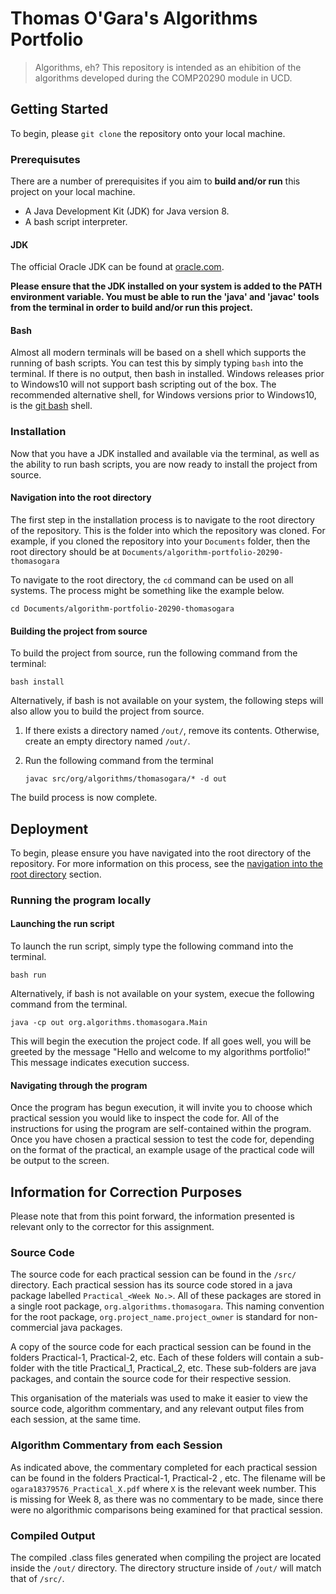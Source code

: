 # Thomas O'Gara's Algorithms Portfolio
> Algorithms, eh?
> This repository is intended as an ehibition of the algorithms developed during the COMP20290 module in UCD.

## Getting Started
To begin, please `git clone` the repository onto your local machine.

### Prerequisutes
There are a number of prerequisites if you aim to **build and/or run** this project on your local machine.
 
 * A Java Development Kit (JDK) for Java version 8.
 * A bash script interpreter.

#### JDK 
The official Oracle JDK can be found at [oracle.com](https://www.oracle.com/java/technologies/javase-jdk8-downloads.html).
  
**Please ensure that the JDK installed on your system is added to the PATH environment variable.
You must be able to run the 'java' and 'javac' tools from the terminal in order to build and/or run this project.**

#### Bash
Almost all modern terminals will be based on a shell which supports the running of bash scripts. You can test this by simply typing `bash` into the terminal. If there is no output, then bash in installed. Windows releases prior to Windows10 will not support bash scripting out of the box. The recommended alternative shell, for Windows versions prior to Windows10, is the [git bash](https://gitforwindows.org/) shell.

### Installation
Now that you have a JDK installed and available via the terminal, as well as the ability to run bash scripts, you are now ready to install the project from source.
#### Navigation into the root directory
The first step in the installation process is to navigate to the root directory of the repository. This is the folder into which the repository was cloned. For example, if you cloned the repository into your `Documents` folder, then the root directory should be at `Documents/algorithm-portfolio-20290-thomasogara`

To navigate to the root directory, the `cd` command can be used on all systems. The process might be something like the example below.

    cd Documents/algorithm-portfolio-20290-thomasogara

#### Building the project from source
To build the project from source, run the following command from the terminal:

    bash install

Alternatively, if bash is not available on your system, the following steps will also allow you to build the project from source.
 1. If there exists a directory named `/out/`, remove its contents. Otherwise, create an empty directory named `/out/`.
 2. Run the following command from the terminal
 
        javac src/org/algorithms/thomasogara/* -d out

The build process is now complete. 

## Deployment
To begin, please ensure you have navigated into the root directory of the repository. For more information on this process, see the [navigation into the root directory](#Navigation-into-the-root-directory) section.
### Running the program locally
#### Launching the run script
To launch the run script, simply type the following command into the terminal.
    
    bash run
    
Alternatively, if bash is not available on your system, execue the following command from the terminal.

    java -cp out org.algorithms.thomasogara.Main

This will begin the execution the project code. If all goes well, you will be greeted by the message "Hello and welcome to my algorithms portfolio!" This message indicates execution success.

#### Navigating through the program
Once the program has begun execution, it will invite you to choose which practical session you would like to inspect the code for. All of the instructions for using the program are self-contained within the program. Once you have chosen a practical session to test the code for, depending on the format of the practical, an example usage of the practical code will be output to the screen.

## Information for Correction Purposes
Please note that from this point forward, the information presented is relevant only to the corrector for this assignment.
### Source Code
The source code for each practical session can be found in the `/src/` directory. Each practical session has its source code stored in a java package labelled `Practical_<Week No.>`. All of these packages are stored in a single root package, `org.algorithms.thomasogara`. This naming convention for the root package, `org.project_name.project_owner` is standard for non-commercial java packages.

A copy of the source code for each practical session can be found in the folders Practical-1, Practical-2, etc. Each of these folders will contain a sub-folder with the title Practical_1, Practical_2, etc. These sub-folders are java packages, and contain the source code for their respective session.

This organisation of the materials was used to make it easier to view the source code, algorithm commentary, and any relevant output files from each session, at the same time.

### Algorithm Commentary from each Session
As indicated above, the commentary completed for each practical session can be found in the folders Practical-1, Practical-2 , etc. The filename will be `ogara18379576_Practical_X.pdf` where `X` is the relevant week number.
This is missing for Week 8, as there was no commentary to be made, since there were no algorithmic comparisons being examined for that practical session.

### Compiled Output
The compiled .class files generated when compiling the project are located inside the `/out/` directory. The directory structure inside of `/out/` will match that of `/src/`.